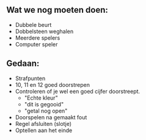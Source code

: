 ## Wat we nog moeten doen:
- Dubbele beurt
- Dobbelsteen weghalen
- Meerdere spelers
- Computer speler

## Gedaan:
- Strafpunten
- 10, 11 en 12 goed doorstrepen
- Controleren of je wel een goed cijfer doorstreept.
  - "Echte kleur"
  - "dit is gegooid" 
  - "getal nog open"
- Doorspelen na gemaakt fout
- Regel afsluiten (slotje)
- Optellen aan het einde

